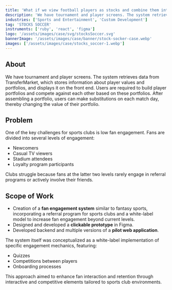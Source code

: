 ```yaml
---
title: 'What if we view football players as stocks and combine them into portfolios?'
description: 'We have tournament and player screens. The system retrieves data from TransferMarket, which stores information about player values and portfolios, and displays it on the front end.'
industries: ['Sports and Entertainment', 'Custom Development']
tag: 'STOCKS SOCCER'
instruments: ['ruby', 'react', 'figma']
logo: '/assets/images/case/svg/stocksSoccer.svg'
bannerImage: '/assets/images/case/banner/stock-socker-case.webp'
images: ['/assets/images/case/stocks_soccer-1.webp']
---
```


## About

We have tournament and player screens. The system retrieves data from TransferMarket, which stores information about player values and portfolios, and displays it on the front end. Users are required to build player portfolios and compete against each other based on these portfolios. After assembling a portfolio, users can make substitutions on each match day, thereby changing the value of their portfolio.

## Problem

One of the key challenges for sports clubs is low fan engagement. Fans are divided into several levels of engagement:

- Newcomers
- Casual TV viewers
- Stadium attendees
- Loyalty program participants

Clubs struggle because fans at the latter two levels rarely engage in referral programs or actively involve their friends.

## Scope of Work

- Creation of a <strong>fan engagement system</strong> similar to fantasy sports, incorporating a referral program for sports clubs and a white-label model to increase fan engagement beyond current levels.
- Designed and developed a <strong>clickable prototype</strong> in Figma.
- Developed backend and multiple versions of a <strong>pilot web application</strong>.

<p>The system itself was conceptualized as a white-label implementation of specific engagement mechanics, featuring:</p>

- Quizzes
- Competitions between players
- Onboarding processes

<p>This approach aimed to enhance fan interaction and retention through interactive and competitive elements tailored to sports club environments.</p>
